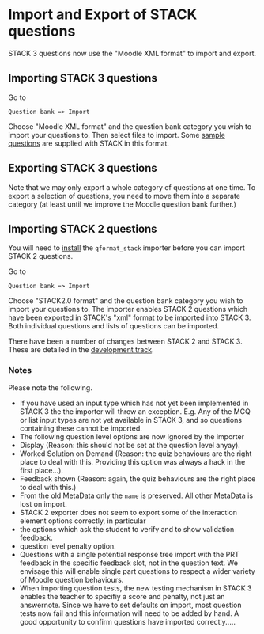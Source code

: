 # Import and Export of STACK questions

STACK 3 questions now use the "Moodle XML format" to import and export.

## Importing STACK 3 questions

Go to

    Question bank => Import
    
Choose "Moodle XML format" and the question bank category you wish to import your questions to.  Then select files to import. Some [sample questions](Sample_questions.md) are supplied with STACK in this format. 

## Exporting STACK 3 questions

Note that we may only export a whole category of questions at one time.  To export a selection of questions, you need to move them into a separate category (at least until we improve the Moodle question bank further.)

## Importing STACK 2 questions

You will need to [install](../Installation/index.md) the `qformat_stack` importer before you can import STACK 2 questions.

Go to

    Question bank => Import
    
Choose "STACK2.0 format" and the question bank category you wish to import your questions to.  The importer enables STACK 2 questions which have been exported in STACK's "xml" format to be imported into STACK 3.  Both individual questions and lists of questions can be imported.

There have been a number of changes between STACK 2 and STACK 3.  These are detailed in the [development track](../Developer/Development_track.md).

### Notes

Please note the following.

* If you have used an input type which has not yet been implemented in STACK 3 the the importer will throw an exception.  E.g. Any of the MCQ or list input types are not yet available in STACK 3, and so questions containing these cannot be imported.
* The following question level options are now ignored by the importer
 * Display (Reason: this should not be set at the question level anyay).
 * Worked Solution on Demand (Reason: the quiz behaviours are the right place to deal with this.  Providing this option was always a hack in the first place...).
 * Feedback shown (Reason: again, the quiz behaviours are the right place to deal with this.)
* From the old MetaData only the `name` is preserved.  All other MetaData is lost on import.
* STACK 2 exporter does not seem to export some of the interaction element options correctly, in particular 
 * the options which ask the student to verify and to show validation feedback.
 * question level penalty option.
* Questions with a single potential response tree import with the PRT feedback in the specific feedback slot, not in the question text.  We envisage this will enable single part questions to respect a wider variety of Moodle question behaviours.
* When importing question tests, the new testing mechanism in STACK 3 enables the teacher to specifiy a score and penalty, not just an answernote.  Since we have to set defaults on import, most question tests now fail and this information will need to be added by hand.  A good opportunity to confirm questions have imported correctly.....

